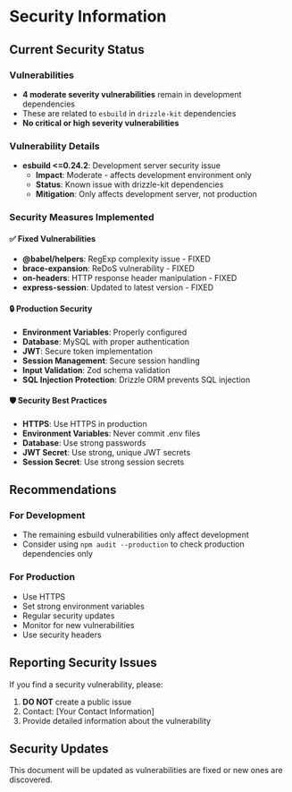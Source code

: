 # Security Information

## Current Security Status

### Vulnerabilities
- **4 moderate severity vulnerabilities** remain in development dependencies
- These are related to `esbuild` in `drizzle-kit` dependencies
- **No critical or high severity vulnerabilities**

### Vulnerability Details
- **esbuild <=0.24.2**: Development server security issue
  - **Impact**: Moderate - affects development environment only
  - **Status**: Known issue with drizzle-kit dependencies
  - **Mitigation**: Only affects development server, not production

### Security Measures Implemented

#### ✅ Fixed Vulnerabilities
- **@babel/helpers**: RegExp complexity issue - FIXED
- **brace-expansion**: ReDoS vulnerability - FIXED  
- **on-headers**: HTTP response header manipulation - FIXED
- **express-session**: Updated to latest version - FIXED

#### 🔒 Production Security
- **Environment Variables**: Properly configured
- **Database**: MySQL with proper authentication
- **JWT**: Secure token implementation
- **Session Management**: Secure session handling
- **Input Validation**: Zod schema validation
- **SQL Injection Protection**: Drizzle ORM prevents SQL injection

#### 🛡️ Security Best Practices
- **HTTPS**: Use HTTPS in production
- **Environment Variables**: Never commit .env files
- **Database**: Use strong passwords
- **JWT Secret**: Use strong, unique JWT secrets
- **Session Secret**: Use strong session secrets

## Recommendations

### For Development
- The remaining esbuild vulnerabilities only affect development
- Consider using `npm audit --production` to check production dependencies only

### For Production
- Use HTTPS
- Set strong environment variables
- Regular security updates
- Monitor for new vulnerabilities
- Use security headers

## Reporting Security Issues

If you find a security vulnerability, please:
1. **DO NOT** create a public issue
2. Contact: [Your Contact Information]
3. Provide detailed information about the vulnerability

## Security Updates

This document will be updated as vulnerabilities are fixed or new ones are discovered.
